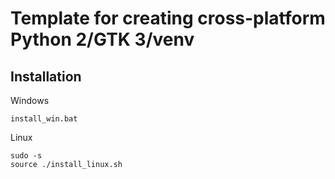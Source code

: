# Template for creating cross-platform Python 2/GTK 3/venv
## Installation

   Windows
   ```
   install_win.bat
   ```
   
   Linux
   ```
   sudo -s
   source ./install_linux.sh
   ```
